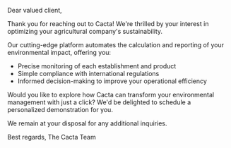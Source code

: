 Dear valued client,

Thank you for reaching out to Cacta! We're thrilled by your interest in optimizing your agricultural company's sustainability.

Our cutting-edge platform automates the calculation and reporting of your environmental impact, offering you:

- Precise monitoring of each establishment and product
- Simple compliance with international regulations
- Informed decision-making to improve your operational efficiency

Would you like to explore how Cacta can transform your environmental management with just a click? We'd be delighted to schedule a personalized demonstration for you.

We remain at your disposal for any additional inquiries.

Best regards,
The Cacta Team